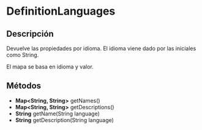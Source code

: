 # DefinitionLanguages

## Descripción

Devuelve las propiedades por idioma. El idioma viene dado por las iniciales como String.

El mapa se basa en idioma y valor.

## Métodos

- **Map<String, String>** getNames()
- **Map<String, String>** getDescriptions()
- **String** getName(String language)
- **String** getDescription(String language)
